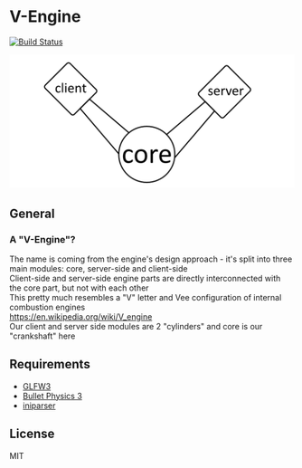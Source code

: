 # V-Engine

[![Build Status](https://travis-ci.org/BlackPhrase/V-Engine.svg)](https://travis-ci.org/BlackPhrase/V-Engine)

![V-Engine Logo](docs/venginearch.png?raw=true "V-Engine Logo")

## General

### A "V-Engine"?

The name is coming from the engine's design approach - it's split into three main modules: core, server-side and client-side  
Client-side and server-side engine parts are directly interconnected with the core part, but not with each other  
This pretty much resembles a "V" letter and Vee configuration of internal combustion engines  
https://en.wikipedia.org/wiki/V_engine  
Our client and server side modules are 2 "cylinders" and core is our "crankshaft" here

## Requirements

* [GLFW3](https://github.com/glfw/glfw)
* [Bullet Physics 3](https://github.com/bulletphysics/bullet3)
* [iniparser](https://github.com/ndevilla/iniparser)

## License

MIT